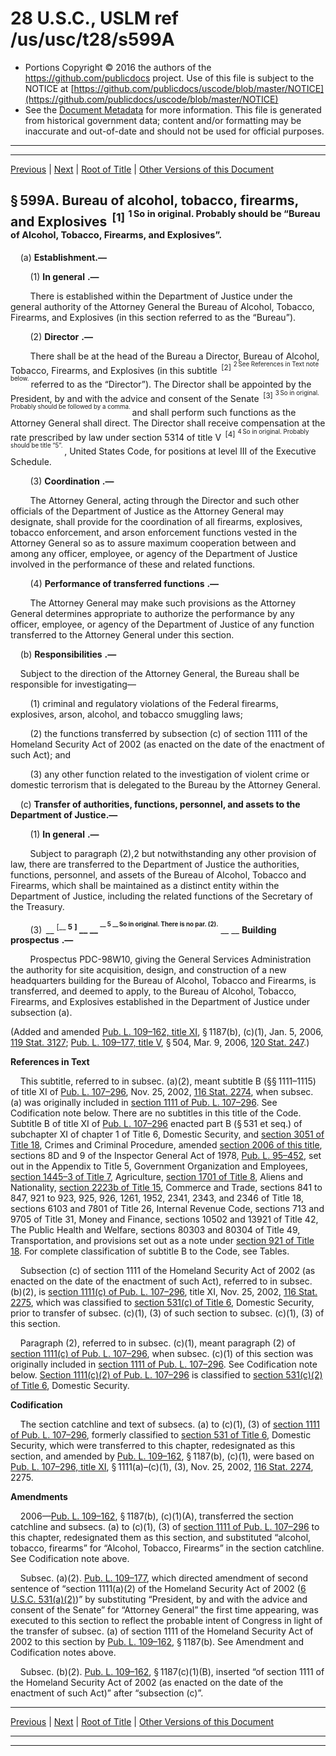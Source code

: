 ---
---

# 28 U.S.C., USLM ref /us/usc/t28/s599A

* Portions Copyright © 2016 the authors of the https://github.com/publicdocs project.
  Use of this file is subject to the NOTICE at [https://github.com/publicdocs/uscode/blob/master/NOTICE](https://github.com/publicdocs/uscode/blob/master/NOTICE)
* See the [Document Metadata](././../../../../..//README.md) for more information.
  This file is generated from historical government data; content and/or formatting may be inaccurate and out-of-date and should not be used for official purposes.

----------
----------

[Previous](./../../../../..//us/usc/t28/ptII/ch40A/m__us_usc_t28_ptII_ch40A.md) | [Next](./../../../../..//us/usc/t28/ptII/ch40A/m__us_usc_t28_s599B.md) | [Root of Title](./../../../../../) | [Other Versions of this Document](https://publicdocs.github.io/go/links?ns=uslm&ref=%2Fus%2Fusc%2Ft28%2Fs599A)

## § 599A. Bureau of alcohol, tobacco, firearms, and Explosives  <sup>\[1\]</sup>  <sup><sup> 1 So in original. Probably should be “Bureau of Alcohol, Tobacco, Firearms, and Explosives”. </sup></sup> 

    (a) __Establishment.—__ 

        (1)  __In general__  __.—__ 

        There is established within the Department of Justice under the general authority of the Attorney General the Bureau of Alcohol, Tobacco, Firearms, and Explosives (in this section referred to as the “Bureau”).

        (2)  __Director__  __.—__ 

        There shall be at the head of the Bureau a Director, Bureau of Alcohol, Tobacco, Firearms, and Explosives (in this subtitle  <sup>\[2\]</sup>  <sup><sup> 2 See References in Text note below. </sup></sup>  referred to as the “Director”). The Director shall be appointed by the President, by and with the advice and consent of the Senate  <sup>\[3\]</sup>  <sup><sup> 3 So in original. Probably should be followed by a comma. </sup></sup>  and shall perform such functions as the Attorney General shall direct. The Director shall receive compensation at the rate prescribed by law under section 5314 of title V  <sup>\[4\]</sup>  <sup><sup> 4 So in original. Probably should be title “5”. </sup></sup> , United States Code, for positions at level III of the Executive Schedule.

        (3)  __Coordination__  __.—__ 

        The Attorney General, acting through the Director and such other officials of the Department of Justice as the Attorney General may designate, shall provide for the coordination of all firearms, explosives, tobacco enforcement, and arson enforcement functions vested in the Attorney General so as to assure maximum cooperation between and among any officer, employee, or agency of the Department of Justice involved in the performance of these and related functions.

        (4)  __Performance of transferred functions__  __.—__ 

        The Attorney General may make such provisions as the Attorney General determines appropriate to authorize the performance by any officer, employee, or agency of the Department of Justice of any function transferred to the Attorney General under this section.

    (b)  __Responsibilities__  __.—__ 

    Subject to the direction of the Attorney General, the Bureau shall be responsible for investigating—

        (1) criminal and regulatory violations of the Federal firearms, explosives, arson, alcohol, and tobacco smuggling laws;

        (2) the functions transferred by subsection (c) of section 1111 of the Homeland Security Act of 2002 (as enacted on the date of the enactment of such Act); and

        (3) any other function related to the investigation of violent crime or domestic terrorism that is delegated to the Bureau by the Attorney General.

    (c) __Transfer of authorities, functions, personnel, and assets to the Department of Justice.—__ 

        (1)  __In general__  __.—__ 

        Subject to paragraph (2),2 but notwithstanding any other provision of law, there are transferred to the Department of Justice the authorities, functions, personnel, and assets of the Bureau of Alcohol, Tobacco and Firearms, which shall be maintained as a distinct entity within the Department of Justice, including the related functions of the Secretary of the Treasury.

        (3)  __ <sup>\[__  __5__  __\]</sup> __  __ <sup><sup> __  __5__  __ So in original. There is no par. (2).__  __ </sup></sup> __   __Building prospectus__  __.—__ 

        Prospectus PDC-98W10, giving the General Services Administration the authority for site acquisition, design, and construction of a new headquarters building for the Bureau of Alcohol, Tobacco and Firearms, is transferred, and deemed to apply, to the Bureau of Alcohol, Tobacco, Firearms, and Explosives established in the Department of Justice under subsection (a).

(Added and amended [Pub. L. 109–162, title XI][/us/pl/109/162/tXI], § 1187(b), (c)(1), Jan. 5, 2006, [119 Stat. 3127][/us/stat/119/3127]; [Pub. L. 109–177, title V][/us/pl/109/177/tV], § 504, Mar. 9, 2006, [120 Stat. 247][/us/stat/120/247].)

 __References in Text__ 

    This subtitle, referred to in subsec. (a)(2), meant subtitle B (§§ 1111–1115) of title XI of [Pub. L. 107–296][/us/pl/107/296], Nov. 25, 2002, [116 Stat. 2274][/us/stat/116/2274], when subsec. (a) was originally included in [section 1111 of Pub. L. 107–296][/us/pl/107/296/s1111]. See Codification note below. There are no subtitles in this title of the Code. Subtitle B of title XI of [Pub. L. 107–296][/us/pl/107/296] enacted part B (§ 531 et seq.) of subchapter XI of chapter 1 of Title 6, Domestic Security, and [section 3051 of Title 18][/us/usc/t18/s3051], Crimes and Criminal Procedure, amended [section 2006 of this title][/us/usc/t28/s2006], sections 8D and 9 of the Inspector General Act of 1978, [Pub. L. 95–452][/us/pl/95/452], set out in the Appendix to Title 5, Government Organization and Employees, [section 1445–3 of Title 7][/us/usc/t7/s1445–3], Agriculture, [section 1701 of Title 8][/us/usc/t8/s1701], Aliens and Nationality, [section 2223b of Title 15][/us/usc/t15/s2223b], Commerce and Trade, sections 841 to 847, 921 to 923, 925, 926, 1261, 1952, 2341, 2343, and 2346 of Title 18, sections 6103 and 7801 of Title 26, Internal Revenue Code, sections 713 and 9705 of Title 31, Money and Finance, sections 10502 and 13921 of Title 42, The Public Health and Welfare, sections 80303 and 80304 of Title 49, Transportation, and provisions set out as a note under [section 921 of Title 18][/us/usc/t18/s921]. For complete classification of subtitle B to the Code, see Tables.

    Subsection (c) of section 1111 of the Homeland Security Act of 2002 (as enacted on the date of the enactment of such Act), referred to in subsec. (b)(2), is [section 1111(c) of Pub. L. 107–296][/us/pl/107/296/s1111/c], title XI, Nov. 25, 2002, [116 Stat. 2275][/us/stat/116/2275], which was classified to [section 531(c) of Title 6][/us/usc/t6/s531/c], Domestic Security, prior to transfer of subsec. (c)(1), (3) of such section to subsec. (c)(1), (3) of this section.

    Paragraph (2), referred to in subsec. (c)(1), meant paragraph (2) of [section 1111(c) of Pub. L. 107–296][/us/pl/107/296/s1111/c], when subsec. (c)(1) of this section was originally included in [section 1111 of Pub. L. 107–296][/us/pl/107/296/s1111]. See Codification note below. [Section 1111(c)(2) of Pub. L. 107–296][/us/pl/107/296/s1111/c/2] is classified to [section 531(c)(2) of Title 6][/us/usc/t6/s531/c/2], Domestic Security.

 __Codification__ 

    The section catchline and text of subsecs. (a) to (c)(1), (3) of [section 1111 of Pub. L. 107–296][/us/pl/107/296/s1111], formerly classified to [section 531 of Title 6][/us/usc/t6/s531], Domestic Security, which were transferred to this chapter, redesignated as this section, and amended by [Pub. L. 109–162][/us/pl/109/162], § 1187(b), (c)(1), were based on [Pub. L. 107–296, title XI][/us/pl/107/296/tXI], § 1111(a)–(c)(1), (3), Nov. 25, 2002, [116 Stat. 2274][/us/stat/116/2274], 2275.

 __Amendments__ 

    2006—[Pub. L. 109–162][/us/pl/109/162], § 1187(b), (c)(1)(A), transferred the section catchline and subsecs. (a) to (c)(1), (3) of [section 1111 of Pub. L. 107–296][/us/pl/107/296/s1111] to this chapter, redesignated them as this section, and substituted “alcohol, tobacco, firearms” for “Alcohol, Tobacco, Firearms” in the section catchline. See Codification note above.

    Subsec. (a)(2). [Pub. L. 109–177][/us/pl/109/177], which directed amendment of second sentence of “section 1111(a)(2) of the Homeland Security Act of 2002 ([6 U.S.C. 531(a)(2)][/us/usc/t6/s531/a/2])” by substituting “President, by and with the advice and consent of the Senate” for “Attorney General” the first time appearing, was executed to this section to reflect the probable intent of Congress in light of the transfer of subsec. (a) of section 1111 of the Homeland Security Act of 2002 to this section by [Pub. L. 109–162][/us/pl/109/162], § 1187(b). See Amendment and Codification notes above.

    Subsec. (b)(2). [Pub. L. 109–162][/us/pl/109/162], § 1187(c)(1)(B), inserted “of section 1111 of the Homeland Security Act of 2002 (as enacted on the date of the enactment of such Act)” after “subsection (c)”.

----------

[Previous](./../../../../..//us/usc/t28/ptII/ch40A/m__us_usc_t28_ptII_ch40A.md) | [Next](./../../../../..//us/usc/t28/ptII/ch40A/m__us_usc_t28_s599B.md) | [Root of Title](./../../../../../) | [Other Versions of this Document](https://publicdocs.github.io/go/links?ns=uslm&ref=%2Fus%2Fusc%2Ft28%2Fs599A)

----------
----------

[/us/pl/109/162/tXI]: https://publicdocs.github.io/go/links?ns=uslm&ref=%2Fus%2Fpl%2F109%2F162%2FtXI
[/us/stat/119/3127]: https://publicdocs.github.io/go/links?ns=uslm&ref=%2Fus%2Fstat%2F119%2F3127
[/us/pl/109/177/tV]: https://publicdocs.github.io/go/links?ns=uslm&ref=%2Fus%2Fpl%2F109%2F177%2FtV
[/us/stat/120/247]: https://publicdocs.github.io/go/links?ns=uslm&ref=%2Fus%2Fstat%2F120%2F247
[/us/pl/107/296]: https://publicdocs.github.io/go/links?ns=uslm&ref=%2Fus%2Fpl%2F107%2F296
[/us/stat/116/2274]: https://publicdocs.github.io/go/links?ns=uslm&ref=%2Fus%2Fstat%2F116%2F2274
[/us/pl/107/296/s1111]: https://publicdocs.github.io/go/links?ns=uslm&ref=%2Fus%2Fpl%2F107%2F296%2Fs1111
[/us/pl/107/296]: https://publicdocs.github.io/go/links?ns=uslm&ref=%2Fus%2Fpl%2F107%2F296
[/us/usc/t18/s3051]: https://publicdocs.github.io/go/links?ns=uslm&ref=%2Fus%2Fusc%2Ft18%2Fs3051
[/us/usc/t28/s2006]: https://publicdocs.github.io/go/links?ns=uslm&ref=%2Fus%2Fusc%2Ft28%2Fs2006
[/us/pl/95/452]: https://publicdocs.github.io/go/links?ns=uslm&ref=%2Fus%2Fpl%2F95%2F452
[/us/usc/t7/s1445–3]: https://publicdocs.github.io/go/links?ns=uslm&ref=%2Fus%2Fusc%2Ft7%2Fs1445%E2%80%933
[/us/usc/t8/s1701]: https://publicdocs.github.io/go/links?ns=uslm&ref=%2Fus%2Fusc%2Ft8%2Fs1701
[/us/usc/t15/s2223b]: https://publicdocs.github.io/go/links?ns=uslm&ref=%2Fus%2Fusc%2Ft15%2Fs2223b
[/us/usc/t18/s921]: https://publicdocs.github.io/go/links?ns=uslm&ref=%2Fus%2Fusc%2Ft18%2Fs921
[/us/pl/107/296/s1111/c]: https://publicdocs.github.io/go/links?ns=uslm&ref=%2Fus%2Fpl%2F107%2F296%2Fs1111%2Fc
[/us/stat/116/2275]: https://publicdocs.github.io/go/links?ns=uslm&ref=%2Fus%2Fstat%2F116%2F2275
[/us/usc/t6/s531/c]: https://publicdocs.github.io/go/links?ns=uslm&ref=%2Fus%2Fusc%2Ft6%2Fs531%2Fc
[/us/pl/107/296/s1111/c]: https://publicdocs.github.io/go/links?ns=uslm&ref=%2Fus%2Fpl%2F107%2F296%2Fs1111%2Fc
[/us/pl/107/296/s1111]: https://publicdocs.github.io/go/links?ns=uslm&ref=%2Fus%2Fpl%2F107%2F296%2Fs1111
[/us/pl/107/296/s1111/c/2]: https://publicdocs.github.io/go/links?ns=uslm&ref=%2Fus%2Fpl%2F107%2F296%2Fs1111%2Fc%2F2
[/us/usc/t6/s531/c/2]: https://publicdocs.github.io/go/links?ns=uslm&ref=%2Fus%2Fusc%2Ft6%2Fs531%2Fc%2F2
[/us/pl/107/296/s1111]: https://publicdocs.github.io/go/links?ns=uslm&ref=%2Fus%2Fpl%2F107%2F296%2Fs1111
[/us/usc/t6/s531]: https://publicdocs.github.io/go/links?ns=uslm&ref=%2Fus%2Fusc%2Ft6%2Fs531
[/us/pl/109/162]: https://publicdocs.github.io/go/links?ns=uslm&ref=%2Fus%2Fpl%2F109%2F162
[/us/pl/107/296/tXI]: https://publicdocs.github.io/go/links?ns=uslm&ref=%2Fus%2Fpl%2F107%2F296%2FtXI
[/us/stat/116/2274]: https://publicdocs.github.io/go/links?ns=uslm&ref=%2Fus%2Fstat%2F116%2F2274
[/us/pl/109/162]: https://publicdocs.github.io/go/links?ns=uslm&ref=%2Fus%2Fpl%2F109%2F162
[/us/pl/107/296/s1111]: https://publicdocs.github.io/go/links?ns=uslm&ref=%2Fus%2Fpl%2F107%2F296%2Fs1111
[/us/pl/109/177]: https://publicdocs.github.io/go/links?ns=uslm&ref=%2Fus%2Fpl%2F109%2F177
[/us/usc/t6/s531/a/2]: https://publicdocs.github.io/go/links?ns=uslm&ref=%2Fus%2Fusc%2Ft6%2Fs531%2Fa%2F2
[/us/pl/109/162]: https://publicdocs.github.io/go/links?ns=uslm&ref=%2Fus%2Fpl%2F109%2F162
[/us/pl/109/162]: https://publicdocs.github.io/go/links?ns=uslm&ref=%2Fus%2Fpl%2F109%2F162


